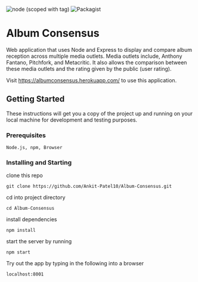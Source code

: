 ![node (scoped with tag)](http://img.shields.io/badge/node-9.4.0-brightgreen.svg)
![Packagist](https://img.shields.io/packagist/l/doctrine/orm.svg)


# Album Consensus

Web application that uses Node and Express to display and compare album reception across multiple media outlets. Media outlets include, Anthony Fantano, Pitchfork, and Metacritic. It also allows the comparison between these media outlets and the rating given by the public (user rating).

Visit https://albumconsensus.herokuapp.com/ to use this application.

## Getting Started

These instructions will get you a copy of the project up and running on your local machine for development and testing purposes.

### Prerequisites

```
Node.js, npm, Browser 
```

### Installing and Starting

clone this repo

```
git clone https://github.com/Ankit-Patel10/Album-Consensus.git
```

cd into project directory

```
cd Album-Consensus
```

install dependencies

```
npm install
```

start the server by running

```
npm start
```

Try out the app by typing in the following into a browser

```
localhost:8001
```